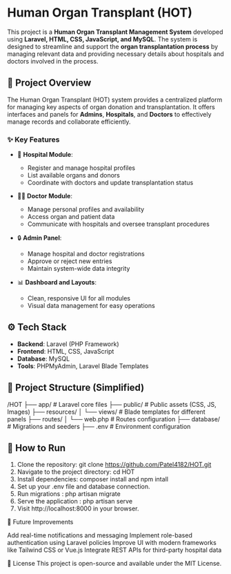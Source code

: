 # Human Organ Transplant (HOT)

This project is a **Human Organ Transplant Management System** developed using **Laravel, HTML, CSS, JavaScript, and MySQL**. The system is designed to streamline and support the **organ transplantation process** by managing relevant data and providing necessary details about hospitals and doctors involved in the process.

## 🧠 Project Overview

The Human Organ Transplant (HOT) system provides a centralized platform for managing key aspects of organ donation and transplantation. It offers interfaces and panels for **Admins**, **Hospitals**, and **Doctors** to effectively manage records and collaborate efficiently.

### ✨ Key Features

- 🏥 **Hospital Module**: 
  - Register and manage hospital profiles
  - List available organs and donors
  - Coordinate with doctors and update transplantation status

- 👨‍⚕️ **Doctor Module**:
  - Manage personal profiles and availability
  - Access organ and patient data
  - Communicate with hospitals and oversee transplant procedures

- 🔒 **Admin Panel**:
  - Manage hospital and doctor registrations
  - Approve or reject new entries
  - Maintain system-wide data integrity

- 📊 **Dashboard and Layouts**:
  - Clean, responsive UI for all modules
  - Visual data management for easy operations

## ⚙️ Tech Stack

- **Backend**: Laravel (PHP Framework)
- **Frontend**: HTML, CSS, JavaScript
- **Database**: MySQL
- **Tools**: PHPMyAdmin, Laravel Blade Templates

## 📂 Project Structure (Simplified)

/HOT ├── app/ # Laravel core files ├── public/ # Public assets (CSS, JS, Images) ├── resources/ │ └── views/ # Blade templates for different panels ├── routes/ │ └── web.php # Routes configuration ├── database/ # Migrations and seeders ├── .env # Environment configuration

## 🚀 How to Run

1. Clone the repository: git clone https://github.com/Patel4182/HOT.git
2. Navigate to the project directory: cd HOT
3. Install dependencies: composer install and npm intall
4. Set up your .env file and database connection.
5. Run migrations : php artisan migrate
6. Serve the application : php artisan serve
7. Visit http://localhost:8000 in your browser.

📌 Future Improvements

Add real-time notifications and messaging
Implement role-based authentication using Laravel policies
Improve UI with modern frameworks like Tailwind CSS or Vue.js
Integrate REST APIs for third-party hospital data

 📃 License
This project is open-source and available under the MIT License.
